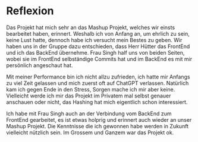 # Reflexion 
Das Projekt hat mich sehr an das Mashup Projekt, welches wir einsts bearbeitet haben, erinnert. Weshalb ich 
von Anfang an, um ehrlich zu sein, keine Lust hatte, dennoch habe ich versucht mein Bestes zu geben. Wir haben uns in der
Gruppe dazu entschieden, dass Herr Hütter das FrontEnd und ich das BackEnd übernehme. Frau Singh half uns von beiden 
Seiten, wobei sie im FrontEnd selbständige Commits hat und im BackEnd es mit mir persönlich angeschaut hat.

Mit meiner Performance bin ich nicht allzu zufrieden, ich hatte mir Anfangs zu viel Zeit gelassen und mich zuerst oft auf
ChatGPT verlassen. Natürlich kam ich gegen Ende in den Stress, Sorgen mache ich mir aber keine. Vielleicht werde ich
mir das Projekt im Privatem mal selbst genauer anschauen oder nicht, das Hashing hat mich eigentlich schon interessiert.

Ich habe mit Frau Singh auch an der Verbindung vom BackEnd zum FrontEnd gearbeitet, es ist etwas holprig und erinnert 
auch wieder an unser Mashup Projekt. Die Kenntnisse die ich gewonnen habe werden in Zukunft vielleicht
nützlich sein. Im Grossem und Ganzem war das Projekt ok.